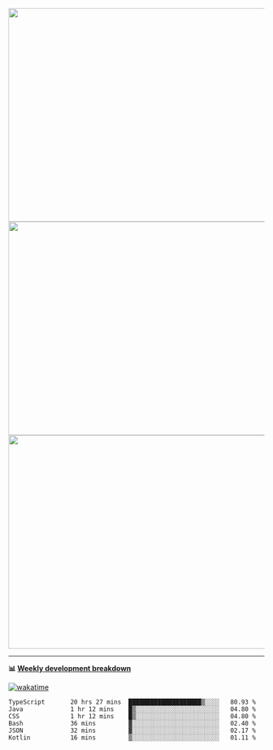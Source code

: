 <p float="left" align="middle"><img src="https://user-images.githubusercontent.com/56089155/195064669-12bd89bb-53c9-44b1-9fd8-993f93f585e1.png" width="600px" height="420px">
<img src="https://user-images.githubusercontent.com/56089155/195064706-c37aa3c8-f669-46c9-abba-1eadcbb910c5.png" width="600px" height="420px">
<img src="https://user-images.githubusercontent.com/56089155/195064753-0de674c7-4fc7-4831-a8a5-402e19cc77be.png" width="600px" height="420px"></p>

<hr />

**📊 [Weekly development breakdown](https://wakatime.com/@Ari24)**

[![wakatime](https://wakatime.com/badge/user/ca34c016-707f-4382-84cf-1823913a1423.svg)](https://wakatime.com/@ca34c016-707f-4382-84cf-1823913a1423)

<!--START_SECTION:waka-->

```text
TypeScript       20 hrs 27 mins  ████████████████████▒░░░░   80.93 %
Java             1 hr 12 mins    █▒░░░░░░░░░░░░░░░░░░░░░░░   04.80 %
CSS              1 hr 12 mins    █▒░░░░░░░░░░░░░░░░░░░░░░░   04.80 %
Bash             36 mins         ▓░░░░░░░░░░░░░░░░░░░░░░░░   02.40 %
JSON             32 mins         ▓░░░░░░░░░░░░░░░░░░░░░░░░   02.17 %
Kotlin           16 mins         ▒░░░░░░░░░░░░░░░░░░░░░░░░   01.11 %
```

<!--END_SECTION:waka-->
